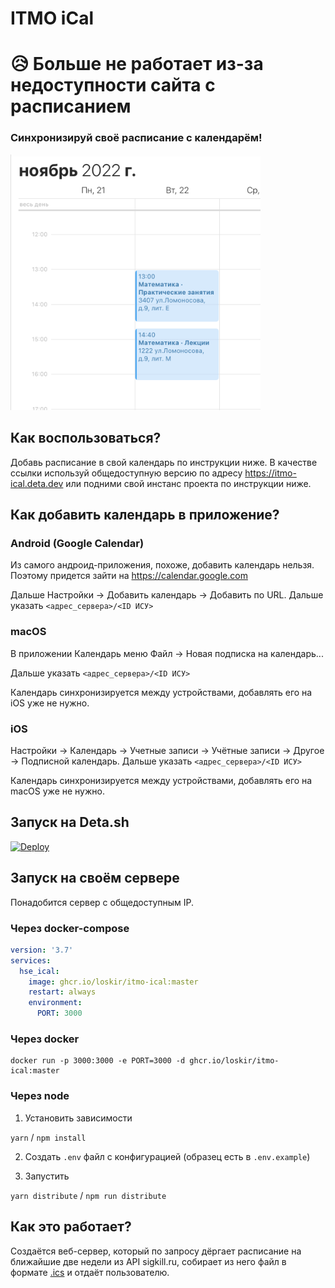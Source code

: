 # ITMO iCal

# 😥 Больше не работает из-за недоступности сайта с расписанием

### Синхронизируй своё расписание с календарём!

<img src="demo.png" alt="Demo" width="400">

## Как воспользоваться?

Добавь расписание в свой календарь по инструкции ниже. В качестве ссылки используй общедоступную версию по адресу
https://itmo-ical.deta.dev или подними свой инстанс проекта по инструкции ниже.

## Как добавить календарь в приложение?

### Android (Google Calendar)

Из самого андроид-приложения, похоже, добавить календарь нельзя. Поэтому придется зайти на https://calendar.google.com

Дальше Настройки → Добавить календарь → Добавить по URL. Дальше указать `<адрес_сервера>/<ID ИСУ>`

### macOS

В приложении Календарь меню Файл → Новая подписка на календарь...

Дальше указать `<адрес_сервера>/<ID ИСУ>`

Календарь синхронизируется между устройствами, добавлять его на iOS уже не нужно.

### iOS

Настройки → Календарь → Учетные записи → Учётные записи → Другое → Подписной календарь.
Дальше указать `<адрес_сервера>/<ID ИСУ>`

Календарь синхронизируется между устройствами, добавлять его на macOS уже не нужно.

## Запуск на Deta.sh

[![Deploy](https://button.deta.dev/1/svg)](https://go.deta.dev/deploy?repo=https://github.com/Loskir/itmo-ical)

## Запуск на своём сервере

Понадобится сервер с общедоступным IP.

### Через docker-compose

```yaml
version: '3.7'
services:
  hse_ical:
    image: ghcr.io/loskir/itmo-ical:master
    restart: always
    environment:
      PORT: 3000
```

### Через docker

```shell
docker run -p 3000:3000 -e PORT=3000 -d ghcr.io/loskir/itmo-ical:master 
```

### Через node

1. Установить зависимости

`yarn` / `npm install`

2. Создать `.env` файл c конфигурацией (образец есть в `.env.example`)

3. Запустить

`yarn distribute` / `npm run distribute`

## Как это работает?

Создаётся веб-сервер, который по запросу дёргает расписание на ближайшие две недели из API sigkill.ru, 
собирает из него файл в формате [.ics](https://en.wikipedia.org/wiki/ICalendar) и отдаёт пользователю.
